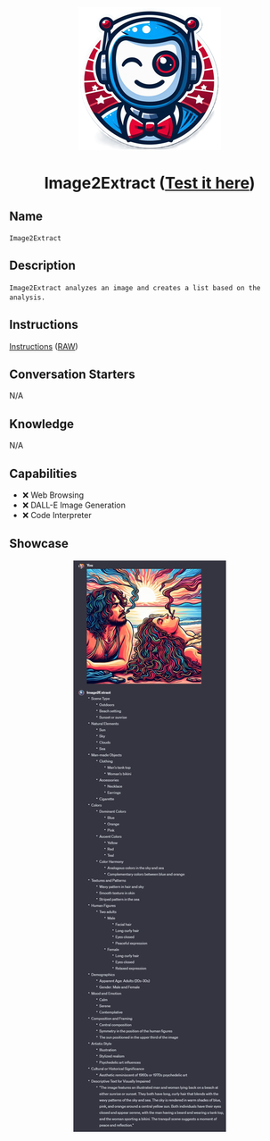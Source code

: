 <div align="center">

![Logo](../../../media/mygpts_logo256.png)

# Image2Extract ([Test it here](https://chat.openai.com/g/g-51YQOP3jM-image2extract))

</div>

## Name

`Image2Extract`

## Description

`Image2Extract analyzes an image and creates a list based on the analysis.`

## Instructions

[Instructions](https://github.com/innovatodev/MyGPTs/blob/main/GPTs/Image/Image2Extract/Image2Extract.md)
([RAW](https://github.com/innovatodev/MyGPTs/raw/main/GPTs/Image/Image2Extract/Image2Extract.md))

## Conversation Starters

N/A

## Knowledge

N/A

## Capabilities

- ❌ Web Browsing
- ❌ DALL-E Image Generation
- ❌ Code Interpreter

## Showcase

<div align="center">

![Logo](./media/Image2Extract_Showcase1.jpg)

</div>
